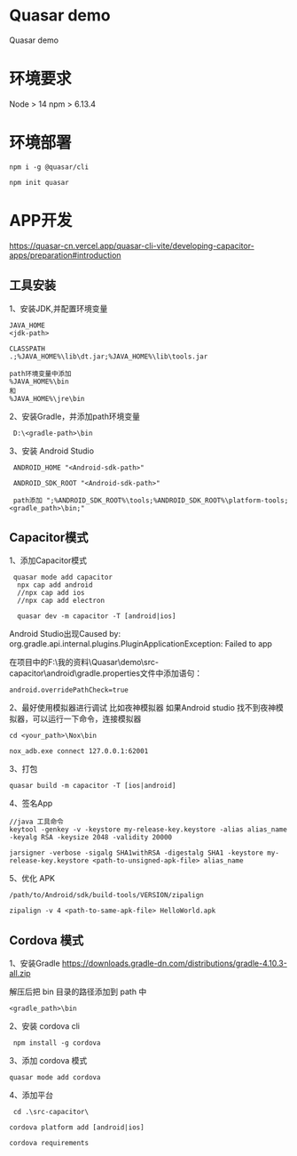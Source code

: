 # Quasar demo
Quasar demo

# 环境要求
Node > 14
npm >  6.13.4

# 环境部署
```
npm i -g @quasar/cli

npm init quasar
```

# APP开发
https://quasar-cn.vercel.app/quasar-cli-vite/developing-capacitor-apps/preparation#introduction

## 工具安装
1、安装JDK,并配置环境变量
```
JAVA_HOME
<jdk-path>

CLASSPATH
.;%JAVA_HOME%\lib\dt.jar;%JAVA_HOME%\lib\tools.jar

path环境变量中添加
%JAVA_HOME%\bin
和
%JAVA_HOME%\jre\bin

```
2、安装Gradle，并添加path环境变量
```
 D:\<gradle-path>\bin
```
3、安装 Android Studio 
```
 ANDROID_HOME "<Android-sdk-path>"

 ANDROID_SDK_ROOT "<Android-sdk-path>"

 path添加 ";%ANDROID_SDK_ROOT%\tools;%ANDROID_SDK_ROOT%\platform-tools;<gradle_path>\bin;"
```

## Capacitor模式
1、添加Capacitor模式
```
 quasar mode add capacitor
  npx cap add android
  //npx cap add ios
  //npx cap add electron

  quasar dev -m capacitor -T [android|ios]
```

Android Studio出现Caused by: org.gradle.api.internal.plugins.PluginApplicationException: Failed to app

在项目中的F:\我的资料\Quasar\demo\src-capacitor\android\gradle.properties文件中添加语句：

```
android.overridePathCheck=true
```

2、最好使用模拟器进行调试
比如夜神模拟器
如果Android studio 找不到夜神模拟器，可以运行一下命令，连接模拟器
```
cd <your_path>\Nox\bin

nox_adb.exe connect 127.0.0.1:62001
```


3、打包
```
quasar build -m capacitor -T [ios|android]
```
4、签名App
```
//java 工具命令
keytool -genkey -v -keystore my-release-key.keystore -alias alias_name -keyalg RSA -keysize 2048 -validity 20000

jarsigner -verbose -sigalg SHA1withRSA -digestalg SHA1 -keystore my-release-key.keystore <path-to-unsigned-apk-file> alias_name

```
5、优化 APK
```
/path/to/Android/sdk/build-tools/VERSION/zipalign

zipalign -v 4 <path-to-same-apk-file> HelloWorld.apk
```
##  Cordova 模式
1、安装Gradle
https://downloads.gradle-dn.com/distributions/gradle-4.10.3-all.zip

解压后把 bin 目录的路径添加到 path 中
```
<gradle_path>\bin
```
2、安装 cordova cli
```
 npm install -g cordova

```
3、添加 cordova 模式
```
quasar mode add cordova
```

4、添加平台
```
 cd .\src-capacitor\

cordova platform add [android|ios]

cordova requirements

```


